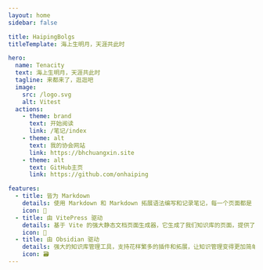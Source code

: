 ```yaml
---
layout: home
sidebar: false

title: HaipingBolgs
titleTemplate: 海上生明月，天涯共此时

hero:
  name: Tenacity
  text: 海上生明月，天涯共此时
  tagline: 来都来了，逛逛吧
  image:
    src: /logo.svg
    alt: Vitest
  actions:
    - theme: brand
      text: 开始阅读
      link: /笔记/index
    - theme: alt
      text: 我的协会网站
      link: https://bhchuangxin.site
    - theme: alt
      text: GitHub主页
      link: https://github.com/onhaiping

features:
  - title: 皆为 Markdown
    details: 使用 Markdown 和 Markdown 拓展语法编写和记录笔记，每一个页面都是 Markdown 文件。
    icon: 📃
  - title: 由 VitePress 驱动
    details: 基于 Vite 的强大静态文档页面生成器，它生成了我们知识库的页面，提供了简单易用的主题和工具。
    icon: 🚀
  - title: 由 Obsidian 驱动
    details: 强大的知识库管理工具，支持花样繁多的插件和拓展，让知识管理变得更加简单。
    icon: 🗃
---
```


<HomePage />
